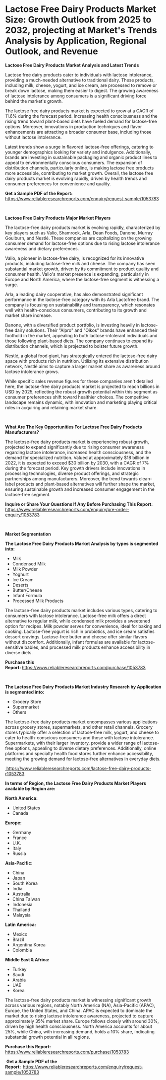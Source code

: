 <p><h1>Lactose Free Dairy Products Market Size: Growth Outlook from 2025 to 2032, projecting at Market's Trends Analysis by Application, Regional Outlook, and Revenue</h1></p><p><strong>Lactose Free Dairy Products Market Analysis and Latest Trends</strong></p>
<p><p>Lactose free dairy products cater to individuals with lactose intolerance, providing a much-needed alternative to traditional dairy. These products, including milk, cheese, yogurt, and ice cream, are processed to remove or break down lactose, making them easier to digest. The growing awareness of lactose intolerance among consumers is a significant driving force behind the market's growth.</p><p>The lactose free dairy products market is expected to grow at a CAGR of 11.6% during the forecast period. Increasing health consciousness and the rising trend toward plant-based diets have fueled demand for lactose-free options. Moreover, innovations in production techniques and flavor enhancements are attracting a broader consumer base, including those without lactose intolerance.</p><p>Latest trends show a surge in flavored lactose-free offerings, catering to younger demographics looking for variety and indulgence. Additionally, brands are investing in sustainable packaging and organic product lines to appeal to environmentally conscious consumers. The expansion of distribution channels, particularly online, is making lactose free products more accessible, contributing to market growth. Overall, the lactose free dairy products market is evolving rapidly, driven by health trends and consumer preferences for convenience and quality.</p></p>
<p><strong>Get a Sample PDF of the Report:&nbsp;</strong> <a href="https://www.reliableresearchreports.com/enquiry/request-sample/1053783?utm_campaign=3106&utm_medium=2&utm_source=Github&utm_content=ia&utm_term=16042025&utm_id=lactose-free-dairy-products">https://www.reliableresearchreports.com/enquiry/request-sample/1053783</a></p>
<p>&nbsp;</p>
<p><strong>Lactose Free Dairy Products Major Market Players</strong></p>
<p><p>The lactose-free dairy products market is evolving rapidly, characterized by key players such as Valio, Shamrock, Arla, Dean Foods, Danone, Murray Goulburn, and Nestlé. These companies are capitalizing on the growing consumer demand for lactose-free options due to rising lactose intolerance awareness and dietary preferences.</p><p>Valio, a pioneer in lactose-free dairy, is recognized for its innovative products, including lactose-free milk and cheese. The company has seen substantial market growth, driven by its commitment to product quality and consumer health. Valio's market presence is expanding, particularly in Europe and North America, where the lactose-free segment is witnessing a surge.</p><p>Arla, a leading dairy cooperative, has also demonstrated significant performance in the lactose-free category with its Arla Lactofree brand. The company is focusing on sustainability and transparency, which resonates well with health-conscious consumers, contributing to its growth and market share increase.</p><p>Danone, with a diversified product portfolio, is investing heavily in lactose-free dairy solutions. Their "Alpro" and "Oikos" brands have enhanced their foothold in the market, appealing to both lactose-intolerant individuals and those following plant-based diets. The company continues to expand its distribution channels, which is projected to bolster future growth.</p><p>Nestlé, a global food giant, has strategically entered the lactose-free dairy space with products rich in nutrition. Utilizing its extensive distribution network, Nestlé aims to capture a larger market share as awareness around lactose intolerance grows.</p><p>While specific sales revenue figures for these companies aren't detailed here, the lactose-free dairy products market is projected to reach billions in USD by 2025, reflecting the robust growth potential within this segment as consumer preferences shift toward healthier choices. The competitive landscape remains dynamic, with innovation and marketing playing critical roles in acquiring and retaining market share.</p></p>
<p>&nbsp;</p>
<p><strong>What Are The Key Opportunities For Lactose Free Dairy Products Manufacturers?</strong></p>
<p><p>The lactose-free dairy products market is experiencing robust growth, projected to expand significantly due to rising consumer awareness regarding lactose intolerance, increased health consciousness, and the demand for specialized nutrition. Valued at approximately $18 billion in 2022, it is expected to exceed $30 billion by 2030, with a CAGR of 7% during the forecast period. Key growth drivers include innovations in processing technologies, diverse product offerings, and strategic partnerships among manufacturers. Moreover, the trend towards clean-label products and plant-based alternatives will further shape the market, ensuring sustainable growth and increased consumer engagement in the lactose-free segment.</p></p>
<p><strong>Inquire or Share Your Questions If Any Before Purchasing This Report:</strong> <a href="https://www.reliableresearchreports.com/enquiry/pre-order-enquiry/1053783?utm_campaign=3106&utm_medium=2&utm_source=Github&utm_content=ia&utm_term=16042025&utm_id=lactose-free-dairy-products">https://www.reliableresearchreports.com/enquiry/pre-order-enquiry/1053783</a></p>
<p>&nbsp;</p>
<p><strong>Market Segmentation</strong></p>
<p><strong>The Lactose Free Dairy Products Market Analysis by types is segmented into:</strong></p>
<p><ul><li>Milk</li><li>Condensed Milk</li><li>Milk Powder</li><li>Yoghurt</li><li>Ice Cream</li><li>Deserts</li><li>Butter/Cheese</li><li>Infant Formula</li><li>Processed Milk Products</li></ul></p>
<p><p>The lactose-free dairy products market includes various types, catering to consumers with lactose intolerance. Lactose-free milk offers a direct alternative to regular milk, while condensed milk provides a sweetened option for recipes. Milk powder serves for convenience, ideal for baking and cooking. Lactose-free yogurt is rich in probiotics, and ice cream satisfies dessert cravings. Lactose-free butter and cheese offer similar flavors without discomfort. Additionally, infant formulas are available for lactose-sensitive babies, and processed milk products enhance accessibility in diverse diets.</p></p>
<p><strong>Purchase this Report:&nbsp;</strong><a href="https://www.reliableresearchreports.com/purchase/1053783?utm_campaign=3106&utm_medium=2&utm_source=Github&utm_content=ia&utm_term=16042025&utm_id=lactose-free-dairy-products">https://www.reliableresearchreports.com/purchase/1053783</a></p>
<p>&nbsp;</p>
<p><strong>The Lactose Free Dairy Products Market Industry Research by Application is segmented into:</strong></p>
<p><ul><li>Grocery Store</li><li>Supermarket</li><li>Others</li></ul></p>
<p><p>The lactose-free dairy products market encompasses various applications across grocery stores, supermarkets, and other retail channels. Grocery stores typically offer a selection of lactose-free milk, yogurt, and cheese to cater to health-conscious consumers and those with lactose intolerance. Supermarkets, with their larger inventory, provide a wider range of lactose-free options, appealing to diverse dietary preferences. Additionally, online platforms and specialty health food stores further enhance accessibility, meeting the growing demand for lactose-free alternatives in everyday diets.</p></p>
<p><a href="https://www.reliableresearchreports.com/lactose-free-dairy-products-r1053783?utm_campaign=3106&utm_medium=2&utm_source=Github&utm_content=ia&utm_term=16042025&utm_id=lactose-free-dairy-products">&nbsp;https://www.reliableresearchreports.com/lactose-free-dairy-products-r1053783</a></p>
<p><strong>In terms of Region, the Lactose Free Dairy Products Market Players available by Region are:</strong></p>
<p>
    <p> <strong> North America: </strong>
        <ul>
            <li>United States</li>
            <li>Canada</li>
        </ul>
        </p> 
    <p> <strong> Europe: </strong>
        <ul>
            <li>Germany</li>
            <li>France</li>
            <li>U.K.</li>
            <li>Italy</li>
            <li>Russia</li>
        </ul>
        </p> 
    <p> <strong> Asia-Pacific: </strong>
        <ul>
            <li>China</li>
            <li>Japan</li>
            <li>South Korea</li>
            <li>India</li>
            <li>Australia</li>
            <li>China Taiwan</li>
            <li>Indonesia</li>
            <li>Thailand</li>
            <li>Malaysia</li>
        </ul>
        </p> 
    <p> <strong> Latin America: </strong>
        <ul>
            <li>Mexico</li>
            <li>Brazil</li>
            <li>Argentina Korea</li>
            <li>Colombia</li>
        </ul>
        </p> 
    <p> <strong> Middle East & Africa: </strong>
        <ul>
            <li>Turkey</li>
            <li>Saudi</li>
            <li>Arabia</li>
            <li>UAE</li>
            <li>Korea</li>
        </ul>
    </p>
    </p>
<p><p>The lactose-free dairy products market is witnessing significant growth across various regions, notably North America (NA), Asia-Pacific (APAC), Europe, the United States, and China. APAC is expected to dominate the market due to rising lactose intolerance awareness, projected to capture approximately 35% market share. Europe follows closely with around 30%, driven by high health consciousness. North America accounts for about 25%, while China, with increasing demand, holds a 10% share, indicating substantial growth potential in all regions.</p></p>
<p><strong>Purchase this Report: </strong><a href="https://www.reliableresearchreports.com/purchase/1053783?utm_campaign=3106&utm_medium=2&utm_source=Github&utm_content=ia&utm_term=16042025&utm_id=lactose-free-dairy-products">https://www.reliableresearchreports.com/purchase/1053783</a></p>
<p>&nbsp;<strong>Get a Sample PDF of the Report:&nbsp;&nbsp;</strong><a href="https://www.reliableresearchreports.com/enquiry/request-sample/1053783?utm_campaign=3106&utm_medium=2&utm_source=Github&utm_content=ia&utm_term=16042025&utm_id=lactose-free-dairy-products">https://www.reliableresearchreports.com/enquiry/request-sample/1053783</a></p>
<p><strong></strong></p>
<p><p></p><p></p><p></p></p>
